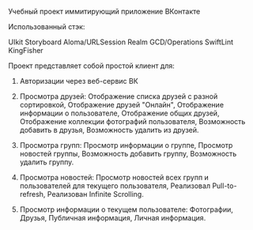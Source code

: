 Учебный проект иммитирующий приложение ВКонтакте

 Использованный стэк:

 UIkit
 Storyboard
 Aloma/URLSession
 Realm
 GCD/Operations
 SwiftLint
 KingFisher

 Проект представляет собой простой клиент для:

 1. Авторизации через веб-сервис ВК

 2. Просмотра друзей:
     Отображение списка друзей с разной сортировкой,
     Отображение друзей "Онлайн",
     Отображение информации о пользователе,
     Отображение общих друзей,
     Отображение коллекции фотографий пользователя,
     Возможность добавить в друзья,
     Возможность удалить из друзей.

 3. Просмотра групп:
     Просмотр информации о группе,
     Просмотр новостей группы,
     Возможность добавить группу,
     Возможность удалить группу.

 4. Просмотра новостей:
     Просмотр новостей всех групп и пользователей для текущего пользователя,
     Реализовал Pull-to-refresh,
     Реализован Infinite Scrolling.

 5. Просмотр информации о текущем пользователе:
     Фотографии,
     Друзья,
     Публичная информация,
     Личная информация.

